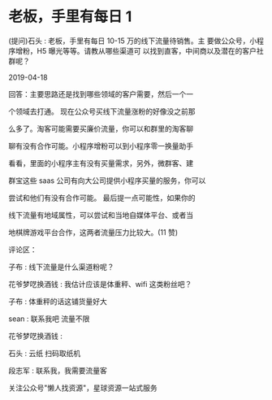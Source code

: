 # 老板，手里有每日 1

(提问)石头 : 老板，手里有每日 10-15 万的线下流量待销售。主 要做公众号，小程序增粉，H5 曝光等等。请教从哪些渠道可 以找到直客，中间商以及潜在的客户社群呢？

2019-04-18

回答：主要思路还是找到哪些领域的客户需要，然后一个一

个领域去打通。 现在公众号买线下流量涨粉的好像没之前那

么多了。淘客可能需要买廉价流量，你可以和群里的淘客聊

聊有没有合作可能。小程序增粉可以到小程序零一换量助手

看看，里面的小程序主有没有买量需求，另外，微群客、建

群宝这些 saas 公司有向大公司提供小程序买量的服务，你可以

尝试和他们有没有合作可能。 最后提一点可能性，如果你的

线下流量有地域属性，可以尝试和当地自媒体平台、或者当

地棋牌游戏平台合作，这两者流量压力比较大。(11 赞)

评论区：

子布 : 线下流量是什么渠道粉呢？

花爷梦呓换酒钱 : 我估计应该是体重秤、wifi 这类粉丝吧？

子布 : 体重秤的话这铺货量好大

sean : 联系我吧 流量不限

花爷梦呓换酒钱 :

石头 : 云纸 扫码取纸机

段志军 : 联系我，我需要流量客

关注公众号"懒人找资源"，星球资源一站式服务